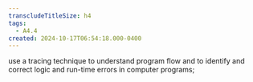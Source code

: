```yaml
---
transcludeTitleSize: h4
tags:
  - A4.4
created: 2024-10-17T06:54:18.000-0400
---
```

use a tracing technique to understand program flow and to identify and correct logic and run-time errors in computer programs;